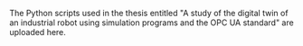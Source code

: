 The Python scripts used in the thesis entitled "A study of the digital twin of an industrial robot using simulation programs and the OPC UA standard" are uploaded here.
